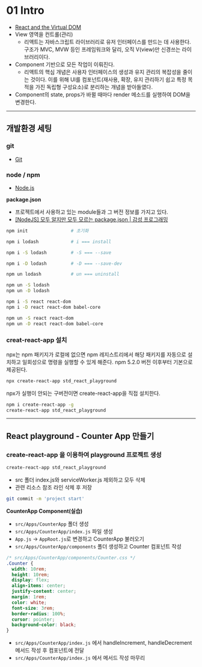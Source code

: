 # 01 Intro

- [React and the Virtual DOM](https://youtu.be/muc2ZF0QIO4)
- View 영역을 컨트롤(관리)
  + 리액트는 자바스크립트 라이브러리로 유저 인터페이스를 만드는 데 사용한다. 구조가 MVC, MVW 등인 프레임워크와 달리, 오직 V(view)만 신경쓰는 라이브러리이다.
- Component 기반으로 모든 작업이 이뤄진다.
  + 리액트의 핵심 개념은 사용자 인터페이스의 생성과 유지 관리의 복잡성을 줄이는 것이다. 이를 위해 UI를 컴포넌트(재사용, 확장, 유지 관리하기 쉽고 특정 목적을 가진 독립형 구성요소)로 분리하는 개념을 받아들였다.
- Component의 state, props가 바뀔 때마다 render 메소드를 실행하여 DOM을 변경한다.

*****

## 개발환경 세팅

### git

- [Git](https://git-scm.com/)

### node / npm

- [Node.js](https://nodejs.org/ko/)

**package.json**

- 프로젝트에서 사용하고 있는 module들과 그 버전 정보를 가지고 있다.
- [[NodeJS] 모두 알지만 모두 모르는 package.json | 감성 프로그래밍](https://programmingsummaries.tistory.com/385)

```bash
npm init                # 초기화

npm i lodash            # i === install

npm i -S lodash         # -S === --save

npm i -D lodash         # -D === --save-dev

npm un lodash           # un === uninstall

npm un -S lodash
npm un -D lodash

npm i -S react react-dom
npm i -D react react-dom babel-core

npm un -S react react-dom
npm un -D react react-dom babel-core
```

### creat-react-app 설치

npx는 npm 패키지가 로컬에 없으면 npm 레지스트리에서 해당 패키지를 자동으로 설치하고 일회성으로 명령을 실행할 수 있게 해준다. npm 5.2.0 버전 이후부터 기본으로 제공된다.

```bash
npx create-react-app std_react_playground
```

npx가 실행이 안되는 구버전이면 create-react-app을 직접 설치한다.

```bash
npm i create-react-app -g
create-react-app std_react_playground
```

*****

## React playground - Counter App 만들기

### create-react-app 을 이용하여 playground 프로젝트 생성

```bash
create-react-app std_react_playground
```

- src 폴더 index.js와 serviceWorker.js 제외하고 모두 삭제
- 관련 리소스 참조 라인 삭제 후 저장

```bash
git commit -m 'project start'
```

**CounterApp Component(실습)**

- `src/Apps/CounterApp` 폴더 생성
- `src/Apps/CounterApp/index.js` 파일 생성
- `App.js` -> `AppRoot.js`로 변경하고 CounterApp 불러오기
- `src/Apps/CounterApp/components` 폴더 생성하고 Counter 컴포넌트 작성


```css
/* src/Apps/CounterApp/components/Counter.css */
.Counter {
  width: 10rem;
  height: 10rem;
  display: flex;
  align-items: center;
  justify-content: center;
  margin: 1rem;
  color: white;
  font-size: 3rem;
  border-radius: 100%;
  cursor: pointer;
  background-color: black;
}
```

- `src/Apps/CounterApp/index.js` 에서 handleIncrement, handleDecrement 메서드 작성 후 컴포넌트에 전달
- `src/Apps/CounterApp/index.js` 에서 메서드 작성 마무리